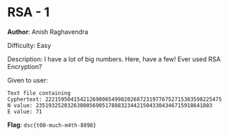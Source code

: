 # RSA - 1

**Author**: Anish Raghavendra

Difficulty: Easy

Description:
I have a lot of big numbers. Here, have a few! Ever used RSA Encryption?

Given to user:

    Text file containing
    Cyphertext: 22215950415421269806549982026872319776752715383598225475
    N value: 23519325203263800569051788832344215043304346715918641803
    E value: 71

**Flag**: `dsc{t00-much-m4th-8898}`
